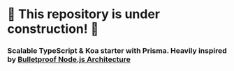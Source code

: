 # 🚧 This repository is under construction! 🚧
### Scalable TypeScript & Koa starter with Prisma. Heavily inspired by [Bulletproof Node.js Architecture](https://github.com/santiq/bulletproof-nodejs)
